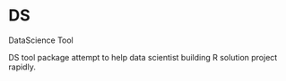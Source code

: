 # DS
DataScience Tool

DS tool package attempt to help data scientist building R solution project rapidly.
